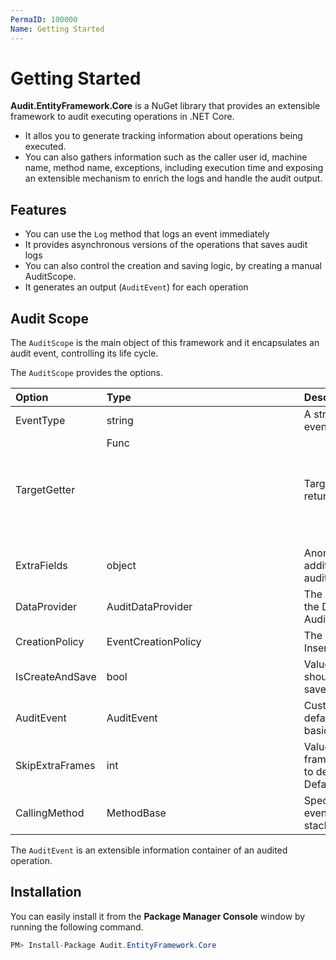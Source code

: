 ```yaml
---
PermaID: 100000
Name: Getting Started
---
```


# Getting Started

**Audit.EntityFramework.Core** is a NuGet library that provides an extensible framework to audit executing operations in .NET Core.

 - It allos you to generate tracking information about operations being executed. 
 - You can also gathers information such as the caller user id, machine name, method name, exceptions, including execution time and exposing an extensible mechanism to enrich the logs and handle the audit output.

## Features

 - You can use the `Log` method that logs an event immediately
 - It provides asynchronous versions of the operations that saves audit logs
 - You can also control the creation and saving logic, by creating a manual AuditScope.
 - It generates an output (`AuditEvent`) for each operation

## Audit Scope

The `AuditScope` is the main object of this framework and it encapsulates an audit event, controlling its life cycle. 

The `AuditScope` provides the options.

| Option         | Type         | Description                                                             |
| :--------------| :------------| :-----------------------------------------------------------------------|
| EventType      | string       | A string representing the type of the event
| TargetGetter   | Func<object> | Target object getter (a func that returns the object to track)
| ExtraFields    | object       | Anonymous object that contains additional fields to be merged into the audit event
| DataProvider   | AuditDataProvider | The data provider to use. Defaults to the DataProvider configured on Audit.Core.Configuration.DataProvider
| CreationPolicy | EventCreationPolicy | The creation policy to use. Default is InsertOnEnd
| IsCreateAndSave| bool         | Value indicating whether this scope should be immediately ended and saved after creation. Default is false
| AuditEvent     | AuditEvent   | Custom initial audit event to use. By default it will create a new instance of basic AuditEvent
| SkipExtraFrames| int          | Value used to indicate how many frames in the stack should be skipped to determine the calling method. Default is 0
| CallingMethod  | MethodBase   | Specific calling method to store on the event. Default is to use the calling stack to determine the calling method.

The `AuditEvent` is an extensible information container of an audited operation. 

## Installation

You can easily install it from the **Package Manager Console** window by running the following command.

```csharp
PM> Install-Package Audit.EntityFramework.Core
```

